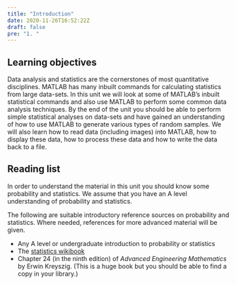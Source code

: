 ```yaml
---
title: "Introduction"
date: 2020-11-26T16:52:22Z
draft: false
pre: "1. "
---
```



## Learning objectives

Data analysis and statistics are the cornerstones of most quantitative disciplines.
MATLAB has many inbuilt commands for calculating statistics from large data-sets.
In this unit we will look at some of MATLAB’s inbuilt statistical commands and also use MATLAB to perform some common data analysis techniques.
By the end of the unit you should be able to perform simple statistical analyses on data-sets and have gained an understanding of how to use MATLAB to generate various types of random samples.
We will also learn how to read data (including images) into MATLAB, how to display these data, how to process these data and how to write the data back to a file.


## Reading list

In order to understand the material in this unit you should know some probability and statistics.
We assume that you have an A level understanding of probability and statistics.

The following are suitable introductory reference sources on probability and statistics.
Where needed, references for more advanced material will be given.

- Any A level or undergraduate introduction to probability or statistics
- The [statistics wikibook](http://en.wikibooks.org/wiki/Statistics)
- Chapter 24 (in the ninth edition) of *Advanced Engineering Mathematics* by Erwin Kreyszig. (This is a huge book but you should be able to find a copy in your library.)
